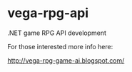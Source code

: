 vega-rpg-api
============

.NET game RPG API development

For those interested more info here:

http://vega-rpg-game-ai.blogspot.com/

